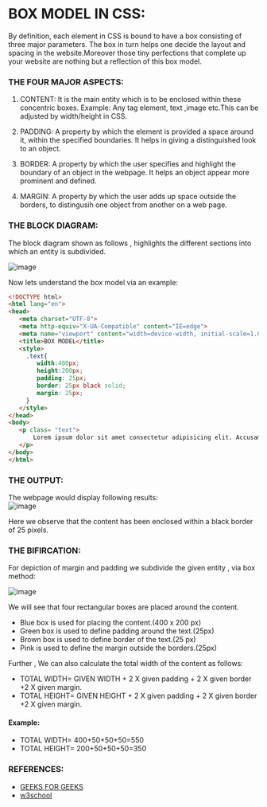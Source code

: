 # BOX MODEL IN CSS:
By definition, each element in CSS is bound to have a box consisting of three major parameters. The box in turn helps one 
decide the layout and spacing in the website.Moreover those tiny 
perfections that complete up your website are nothing but a reflection of this box model.

### THE FOUR MAJOR ASPECTS:  
1. CONTENT:
It is the main entity which is to be enclosed within these concentric boxes. Example: Any tag element, text ,image etc.This can be adjusted by width/height in CSS.

2. PADDING:
A property by which the element is provided a space around it, within the specified boundaries. It helps in giving a distinguished look to an object.

3. BORDER:
A property by which the user specifies and highlight the boundary of an object in the webpage. It helps an object appear more prominent and defined.

4. MARGIN:
A property by which the user adds up space outside the borders, to distingusih one object from another on a web page.

### THE BLOCK DIAGRAM:   
The block diagram shown as follows , highlights the different sections into which an entity is subdivided.      

![image](https://user-images.githubusercontent.com/77229404/140058998-66e64981-6773-4215-82d6-e446a07fa4cd.png)

Now lets understand the box model via an example:
 ```html
<!DOCTYPE html>
<html lang="en">
<head>
    <meta charset="UTF-8">
    <meta http-equiv="X-UA-Compatible" content="IE=edge">
    <meta name="viewport" content="width=device-width, initial-scale=1.0">
    <title>BOX MODEL</title>
    <style>
      .text{
         width:400px;
         height:200px;
         padding: 25px;
         border: 25px black solid;
         margin: 25px;
      }
    </style>
</head>
<body>
    <p class= "text">
        Lorem ipsum dolor sit amet consectetur adipisicing elit. Accusamus impedit numquam corrupti iure, minus consequuntur voluptatibus quos laboriosam, adipisci tempora eos molestiae, consequatur in vel illo. Eaque quaerat odio repudiandae veritatis laudantium repellat deleniti exercitationem tempore consequatur quae beatae, ipsa iste aspernatur sint obcaecati officiis impedit! Aperiam libero deserunt ratione?
    </p>
</body>
</html>
```
### THE OUTPUT: 
The webpage would display following results:      
![image](https://user-images.githubusercontent.com/77229404/140059134-786cc5bf-4a9d-407f-bdf5-b9a3f574ced7.png)    

Here we observe that the content has been enclosed within a black border of 25 pixels.
 
### THE BIFIRCATION:    
For depiction of margin and padding we subdivide the given entity , via box method:     

![image](https://user-images.githubusercontent.com/77229404/140059207-32f84ca7-99c2-4495-bd2c-436f4f6dbc72.png)    

We will see that four rectangular boxes are placed around the content.   
- Blue box is used for placing the content.(400 x 200 px)  
- Green box is used to define padding around the text.(25px)  
- Brown box is used to define border of the text.(25 px)  
- Pink is used to define the margin outside the borders.(25px)  

Further , We can also calculate the total width of the content as follows:   
- TOTAL WIDTH=  GIVEN WIDTH + 2 X given padding  + 2 X given border +2 X given margin.   
- TOTAL HEIGHT= GIVEN HEIGHT + 2 X given padding  + 2 X given border +2 X given margin.    
#### Example:      
- TOTAL WIDTH= 400+50+50+50=550   
- TOTAL HEIGHT= 200+50+50+50=350  

### REFERENCES:
- [GEEKS FOR GEEKS](https://www.geeksforgeeks.org/css-box-model/)       
- [w3school](https://www.w3schools.com/css/css_boxmodel.asp)     


